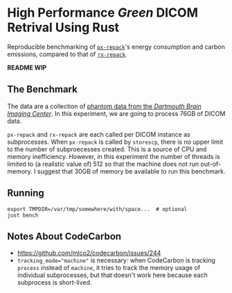 # High Performance _Green_ DICOM Retrival Using Rust

Reproducible benchmarking of [`px-repack`](https://github.com/FNNDSC/pypx)'s energy consumption and carbon emissions,
compared to that of [`rx-repack`](https://github.com/FNNDSC/pypx-listener).

**README WIP**

## The Benchmark

The data are a collection of [phantom data from the _Dartmouth Brain Imaging Center_](https://datasets.datalad.org/?dir=/dicoms/dartmouth-phantoms).
In this experiment, we are going to process 76GB of DICOM data.

`px-repack` and `rx-repack` are each called per DICOM instance as subprocesses.
When `px-repack` is called by `storescp`, there is no upper limit to the number of subproecesses created.
This is a source of CPU and memory inefficiency. However, in this experiment the number of threads
is limited to (a realistic value of) 512 so that the machine does not run out-of-memory. I suggest that
30GB of memory be available to run this benchmark.

## Running

```shell
export TMPDIR=/var/tmp/somewhere/with/space...  # optional
just bench
```

## Notes About CodeCarbon

- https://github.com/mlco2/codecarbon/issues/244
- `tracking_mode="machine"` is necessary: when CodeCarbon is tracking `process` instead of `machine`,
  it tries to track the memory usage of individual subprocesses, but that doesn't work here because
  each subprocess is short-lived.
